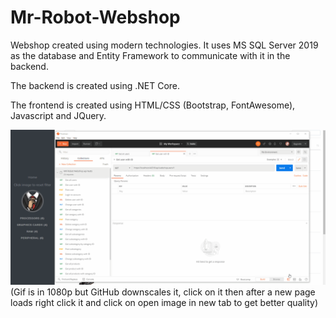 # Mr-Robot-Webshop

Webshop created using modern technologies. 
It uses MS SQL Server 2019 as the database and Entity Framework to communicate with it in the backend.

The backend is created using .NET Core.

The frontend is created using HTML/CSS (Bootstrap, FontAwesome), Javascript and JQuery. 

![](webshopdemo.gif)
(Gif is in 1080p but GitHub downscales it, click on it then after a new page loads right click it and click on open image in new tab to get better quality)

